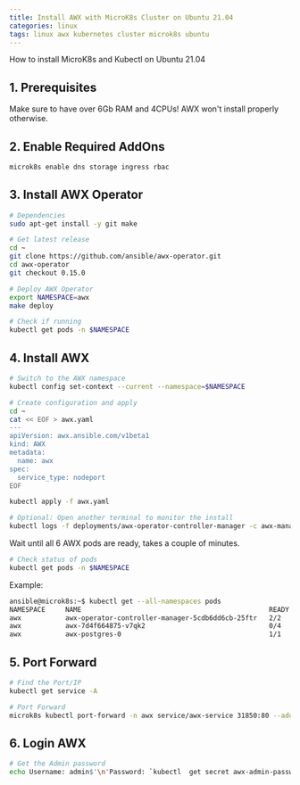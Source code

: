 ```yaml
---
title: Install AWX with MicroK8s Cluster on Ubuntu 21.04
categories: linux
tags: linux awx kubernetes cluster microk8s ubuntu
---
```



How to install MicroK8s and Kubectl on Ubuntu 21.04

## 1. Prerequisites

Make sure to have over 6Gb RAM and 4CPUs! AWX won't install properly otherwise.

## 2. Enable Required AddOns 

```bash
microk8s enable dns storage ingress rbac
```

## 3. Install AWX Operator 

```bash
# Dependencies
sudo apt-get install -y git make

# Get latest release
cd ~
git clone https://github.com/ansible/awx-operator.git
cd awx-operator
git checkout 0.15.0

# Deploy AWX Operator
export NAMESPACE=awx
make deploy

# Check if running
kubectl get pods -n $NAMESPACE
```


## 4. Install AWX 


```bash
# Switch to the AWX namespace
kubectl config set-context --current --namespace=$NAMESPACE

# Create configuration and apply
cd ~
cat << EOF > awx.yaml
---
apiVersion: awx.ansible.com/v1beta1
kind: AWX
metadata:
  name: awx
spec:
  service_type: nodeport
EOF

kubectl apply -f awx.yaml

# Optional: Open another terminal to monitor the install
kubectl logs -f deployments/awx-operator-controller-manager -c awx-manager

```

Wait until all 6 AWX pods are ready, takes a couple of minutes.

```bash
# Check status of pods
kubectl get pods -n $NAMESPACE
```

Example:
```bash
ansible@microk8s:~$ kubectl get --all-namespaces pods
NAMESPACE     NAME                                               READY   STATUS    RESTARTS   AGE
awx           awx-operator-controller-manager-5cdb6dd6cb-25ftr   2/2     Running   0          11m
awx           awx-7d4f664875-v7qk2                               0/4     Pending   0          64s
awx           awx-postgres-0                                     1/1     Running   0          73s

```


## 5. Port Forward 

```bash
# Find the Port/IP
kubectl get service -A

# Port Forward
microk8s kubectl port-forward -n awx service/awx-service 31850:80 --address 0.0.0.0 &> /dev/null &

```


## 6. Login AWX 

```bash
# Get the Admin password
echo Username: admin$'\n'Password: `kubectl  get secret awx-admin-password -o jsonpath='{.data.password}' | base64 --decode`
```
